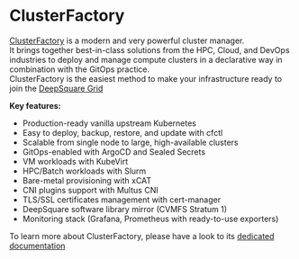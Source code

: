 # ClusterFactory

[ClusterFactory](https://docs.clusterfactory.io) is a modern and very powerful cluster manager.  
It brings together best-in-class solutions from the HPC, Cloud, and DevOps industries to deploy and manage compute clusters in a declarative way in combination with the GitOps practice.  
ClusterFactory is the easiest method to make your infrastructure ready to join the [DeepSquare Grid](../overview)


**Key features:**
- Production-ready vanilla upstream Kubernetes
- Easy to deploy, backup, restore, and update with cfctl
- Scalable from single node to large, high-available clusters
- GitOps-enabled with ArgoCD and Sealed Secrets
- VM workloads with KubeVirt
- HPC/Batch workloads with Slurm
- Bare-metal provisioning with xCAT
- CNI plugins support with Multus CNI
- TLS/SSL certificates management with cert-manager
- DeepSquare software library mirror (CVMFS Stratum 1)
- Monitoring stack (Grafana, Prometheus with ready-to-use exporters)

To learn more about ClusterFactory, please have a look to its [dedicated documentation](https://docs.clusterfactory.io)
